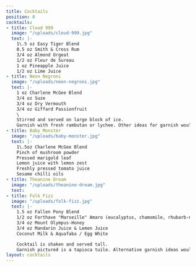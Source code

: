 ```yaml
---
title: Cocktails
position: 0
cocktails:
- title: Cloud 999
  image: "/uploads/cloud-999.jpg"
  text: |-
    1\.5 oz Easy Tiger Blend  
    0.5 oz Smith & Cross Rum  
    3/4 oz Almond Orgeat  
    1/2 oz Fleur de Sureau  
    1 oz Pineapple Juice  
    1/2 oz Lime Juice
- title: Neon Negroni
  image: "/uploads/neon-negroni.jpg"
  text: |-
    1 oz Charlene McGee Blend  
    3/4 oz Suze  
    3/4 oz Dry Vermouth  
    3/4 oz Giffard Passionfruit  
    \
    Stirred and served on large block of ice.  
    Garnish with fresh rambutan or lychee. Other ideas for garnish would be melon, dragonfruit, kumquat.  
- title: Baby Monster
  image: "/uploads/baby-monster.jpg"
  text: |-
    1\.5oz Charlene McGee Blend  
    Pinch of mushroom powder  
    Pressed marigold leaf  
    Lemon juice with lemon zest  
    Freshly pressed tomato juice  
    Sesame chilli oils  
- title: Theanine Dream
  image: "/uploads/theanine-dream.jpg"
  text:
- title: Folk Fizz
  image: "/uploads/folk-fizz.jpg"
  text: |-
    1.5 oz Fallen Pony Blend  
    1/2 oz Forthave "Marseille" Amaro (eucalyptus, chamomile, rhubarb-notes)  
    3/4 oz Mount Olympus-Honey  
    3/4 oz Mandarin Juice & Lemon Juice  
    Coconut Milk & Aquafaba / Egg White  

    Cocktail is shaken and served tall.  
    Garnish pictured is a tapioca tuile. Alternative garnish ideas would are bee pollen, marigold leaf or honeycomb.
layout: cocktails
---
```



